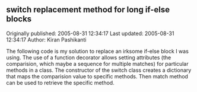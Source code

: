 ## switch replacement method for long if-else blocks

Originally published: 2005-08-31 12:34:17
Last updated: 2005-08-31 12:34:17
Author: Kiran Pashikanti

The following code is my solution to replace an irksome if-else block I was using. The use of a function decorator allows setting attributes (the comparision, which maybe a sequence for multiple matches) for particular methods in a class. The constructor of the switch class creates a dictionary that maps the comparision value to specific methods. Then match method can be used to retrieve the specific method.